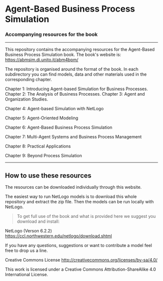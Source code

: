 # Agent-Based Business Process Simulation

### Accompanying resources for the book

-------------------------------------------------------------------------------------------------

This repository contains the accompanying resources for the Agent-Based Business Process Simulation book. The book's website is: https://abmsim.di.unito.it/abm4bpm/

The repository is organised around the format of the book. In each subdirectory you can find models, data and other materials used in the corresponding chapter.

Chapter 1: Introducing Agent-based Simulation for Business Processes. 
Chapter 2: The Analysis of Business Processes. 
Chapter 3: Agent and Organization Studies. 

Chapter 4: Agent-based Simulation with NetLogo

Chapter 5: Agent-Oriented Modeling

Chapter 6: Agent-Based Business Process Simulation

Chapter 7: Multi-Agent Systems and Business Process Management

Chapter 8: Practical Applications

Chapter 9: Beyond Process Simulation

--------------------------------------------------------------------------------------------------


## How to use these resources

The resources can be downloaded individually through this website. 

The easiest way to run NetLogo models is to download this whole repository and extract the zip file.
Then the models can be run locally with NetLogo.

> To get full use of the book and what is provided here we suggest you download and install:

NetLogo (Verson 6.2.2) https://ccl.northwestern.edu/netlogo/download.shtml

If you have any questions, suggestions or want to contribute a model feel free to drop us a line.


Creative Commons License
http://creativecommons.org/licenses/by-sa/4.0/

This work is licensed under a Creative Commons Attribution-ShareAlike 4.0 International License.
